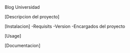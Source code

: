 Blog Universidad

[Descripcion del proyecto]

[Instalacion]
-Requisits
-Version
-Encargados del proyecto

[Usage]

[Documentacion]


